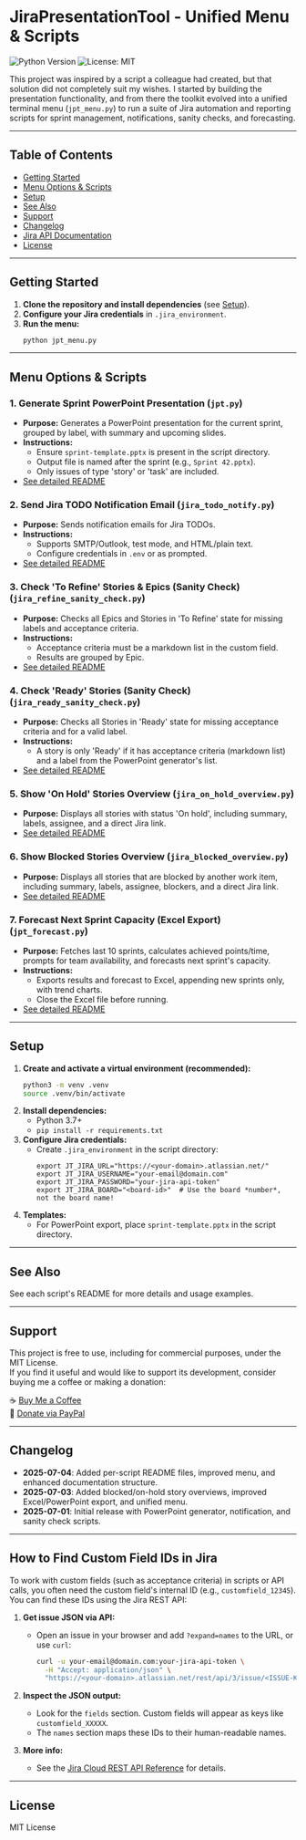 # JiraPresentationTool - Unified Menu & Scripts

![Python Version](https://img.shields.io/badge/python-3.7%2B-blue)
![License: MIT](https://img.shields.io/badge/License-MIT-yellow.svg)

This project was inspired by a script a colleague had created, but that solution did not completely suit my wishes. I started by building the presentation functionality, and from there the toolkit evolved into a unified terminal menu (`jpt_menu.py`) to run a suite of Jira automation and reporting scripts for sprint management, notifications, sanity checks, and forecasting.

---

## Table of Contents

- [Getting Started](#getting-started)
- [Menu Options & Scripts](#menu-options--scripts)
- [Setup](#setup)
- [See Also](#see-also)
- [Support](#support)
- [Changelog](#changelog)
- [Jira API Documentation](#jira-api-documentation)
- [License](#license)

---

## Getting Started

1. **Clone the repository and install dependencies** (see [Setup](#setup)).
2. **Configure your Jira credentials** in `.jira_environment`.
3. **Run the menu:**
   ```sh
   python jpt_menu.py
   ```

---

## Menu Options & Scripts

### 1. Generate Sprint PowerPoint Presentation (`jpt.py`)
- **Purpose:** Generates a PowerPoint presentation for the current sprint, grouped by label, with summary and upcoming slides.
- **Instructions:**
  - Ensure `sprint-template.pptx` is present in the script directory.
  - Output file is named after the sprint (e.g., `Sprint 42.pptx`).
  - Only issues of type 'story' or 'task' are included.
- [See detailed README](./jpt.md)

### 2. Send Jira TODO Notification Email (`jira_todo_notify.py`)
- **Purpose:** Sends notification emails for Jira TODOs.
- **Instructions:**
  - Supports SMTP/Outlook, test mode, and HTML/plain text.
  - Configure credentials in `.env` or as prompted.
- [See detailed README](./jira_todo_notify.md)

### 3. Check 'To Refine' Stories & Epics (Sanity Check) (`jira_refine_sanity_check.py`)
- **Purpose:** Checks all Epics and Stories in 'To Refine' state for missing labels and acceptance criteria.
- **Instructions:**
  - Acceptance criteria must be a markdown list in the custom field.
  - Results are grouped by Epic.
- [See detailed README](./jira_refine_sanity_check.md)

### 4. Check 'Ready' Stories (Sanity Check) (`jira_ready_sanity_check.py`)
- **Purpose:** Checks all Stories in 'Ready' state for missing acceptance criteria and for a valid label.
- **Instructions:**
  - A story is only 'Ready' if it has acceptance criteria (markdown list) and a label from the PowerPoint generator's list.
- [See detailed README](./jira_ready_sanity_check.md)

### 5. Show 'On Hold' Stories Overview (`jira_on_hold_overview.py`)
- **Purpose:** Displays all stories with status 'On hold', including summary, labels, assignee, and a direct Jira link.
- [See detailed README](./jira_on_hold_overview.md)

### 6. Show Blocked Stories Overview (`jira_blocked_overview.py`)
- **Purpose:** Displays all stories that are blocked by another work item, including summary, labels, assignee, blockers, and a direct Jira link.
- [See detailed README](./jira_blocked_overview.md)

### 7. Forecast Next Sprint Capacity (Excel Export) (`jpt_forecast.py`)
- **Purpose:** Fetches last 10 sprints, calculates achieved points/time, prompts for team availability, and forecasts next sprint's capacity.
- **Instructions:**
  - Exports results and forecast to Excel, appending new sprints only, with trend charts.
  - Close the Excel file before running.
- [See detailed README](./jpt_forecast.md)

---

## Setup

1. **Create and activate a virtual environment (recommended):**
   ```sh
   python3 -m venv .venv
   source .venv/bin/activate
   ```
2. **Install dependencies:**
   - Python 3.7+
   - `pip install -r requirements.txt`
3. **Configure Jira credentials:**
   - Create `.jira_environment` in the script directory:
     ```
     export JT_JIRA_URL="https://<your-domain>.atlassian.net/"
     export JT_JIRA_USERNAME="your-email@domain.com"
     export JT_JIRA_PASSWORD="your-jira-api-token"
     export JT_JIRA_BOARD="<board-id>"  # Use the board *number*, not the board name!
     ```
4. **Templates:**
   - For PowerPoint export, place `sprint-template.pptx` in the script directory.

---

## See Also

See each script's README for more details and usage examples.

---

## Support

This project is free to use, including for commercial purposes, under the MIT License.  
If you find it useful and would like to support its development, consider buying me a coffee or making a donation:

☕ [Buy Me a Coffee](https://coff.ee/basjes)  
💸 [Donate via PayPal](https://paypal.me/basjes1977)

---

## Changelog

- **2025-07-04**: Added per-script README files, improved menu, and enhanced documentation structure.
- **2025-07-03**: Added blocked/on-hold story overviews, improved Excel/PowerPoint export, and unified menu.
- **2025-07-01**: Initial release with PowerPoint generator, notification, and sanity check scripts.

---

## How to Find Custom Field IDs in Jira

To work with custom fields (such as acceptance criteria) in scripts or API calls, you often need the custom field's internal ID (e.g., `customfield_12345`). You can find these IDs using the Jira REST API:

1. **Get issue JSON via API:**
   - Open an issue in your browser and add `?expand=names` to the URL, or use `curl`:
     ```sh
     curl -u your-email@domain.com:your-jira-api-token \
       -H "Accept: application/json" \
       "https://<your-domain>.atlassian.net/rest/api/3/issue/<ISSUE-KEY>?expand=names"
     ```
2. **Inspect the JSON output:**
   - Look for the `fields` section. Custom fields will appear as keys like `customfield_XXXXX`.
   - The `names` section maps these IDs to their human-readable names.

3. **More info:**
   - See the [Jira Cloud REST API Reference](https://developer.atlassian.com/cloud/jira/platform/rest/v3/intro/#version) for details.

---

## License

MIT License
